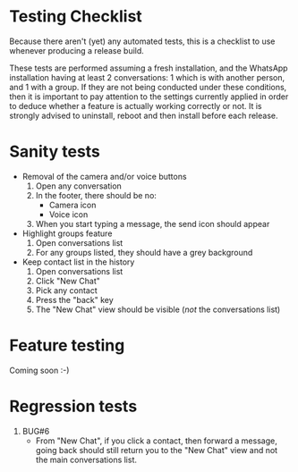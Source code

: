 Testing Checklist
=================

Because there aren't (yet) any automated tests, this is a checklist to use whenever producing a release build.

These tests are performed assuming a fresh installation, and the WhatsApp installation having at least 2 conversations: 1 which is with another person, and 1 with a group. If they are not being conducted under these conditions, then it is important to pay attention to the settings currently applied in order to deduce whether a feature is actually working correctly or not. It is strongly advised to uninstall, reboot and then install before each release.

Sanity tests
============

- Removal of the camera and/or voice buttons
    1. Open any conversation
    2. In the footer, there should be no:
        - Camera icon
        - Voice icon
    3. When you start typing a message, the send icon should appear
- Highlight groups feature
    1. Open conversations list
    2. For any groups listed, they should have a grey background
- Keep contact list in the history
    1. Open conversations list
    2. Click "New Chat"
    3. Pick any contact
    4. Press the "back" key
    5. The "New Chat" view should be visible (*not* the conversations list)

# Feature testing

Coming soon :-)

# Regression tests

1. BUG#6
    - From "New Chat", if you click a contact, then forward a message, going back should still return you to the "New Chat" view and not the main conversations list.